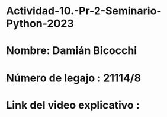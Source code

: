 # Actividad-10.-Pr-2-Seminario-Python-2023
# Nombre: Damián Bicocchi
# Número de legajo : 21114/8
# Link del video explicativo : 
